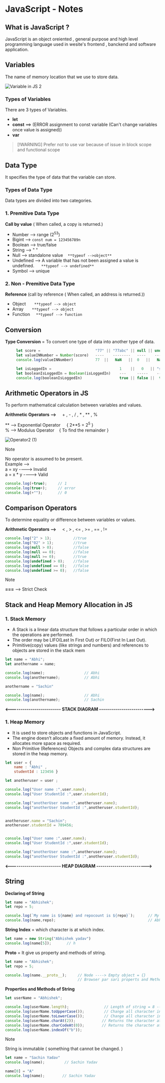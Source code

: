 # JavaScript - Notes 

## What is JavaScript ?

JavaScript is an object oreiented , general purpose and high level programming language used in wesite's frontend , banckend and software application.

## Variables
 The name of memory location that we use to store data.
 
![Variable in JS 2](https://github.com/user-attachments/assets/c2a0c0a1-e976-4583-ac15-f6ed5243f71d)

### Types of Variables

There are 3 types of Variables.

- **let**
- **const** ==> (ERROR assignment to const variable (Can't change variables once value is assigned))
- **var**
>  [!WARNING]
> Prefer not to use var because of issue in block scope and functional scope

## Data Type

It specifies the type of data that the variable can store.

### Types of Data Type

Data types are  divided into two categories.

### 1. Premitive Data Type 

**Call by value** ( When called, a copy is returned.)

- Number --> range (2<sup>53</sup>)
- Bigint --> `const num = 123456789n`
- Boolean --> true/false
- String --> " "
- Null --> standalone value &nbsp; &nbsp;`**typeof -->object**`
- Undefined --> A variable that has not been assigned a value is undefined.&nbsp; &nbsp; ` **typeof --> undefined**`
- Symbol --> unique

### 2. Non - Premitive Data Type 

**Reference** (call by reference ( When called, an address is returned.))

- Object &nbsp; &nbsp; &nbsp; `**typeof --> object`
- Array &nbsp; &nbsp; &nbsp; `**typeof --> object`
- Function &nbsp; &nbsp; `**typeof --> function`

## Conversion

**Type Conversion** = To convert one type of data into another type of data.

``` js
     let score =                         "77" || "77abc" || null || undefined
     let valueINNumber = Number(score)   ----    --------   ----    ---------
     console.log(valueINNumber)          77  ||   NaN   ||  0   ||   NaN

     let isLoggedIn =                               1    ||   0   || "sidd" || ""                        
     let booleanIsLoggedIn = Boolean(isLoggedIn)    ---     -----    ------    ---
     console.log(booleanIsLoggedIn)                 true || false ||  true  || false
```

## Arithmetic Operators in JS

To perform mathematical calculation between variables and values.

**Arithmetic Operators -->** &nbsp; &nbsp;   + , - , / , * , ** , %

** --> Exponential Operator &nbsp; &nbsp; { 2**5 = 2<sup>5</sup> }  
% --> Modulus Operator  &nbsp; &nbsp;{ To find the remainder }

![Operator2 (1)](https://github.com/user-attachments/assets/643b614f-74cf-4908-a370-97c6d4f7a5a6)

> [!NOTE]
> No operator is assumed to be present.  
> Example -->  
> a = xy ----> Invalid  
> a = x * y ----> Valid

``` js
console.log(+true);     // 1
console.log(true+);     // error
console.log(+"");       // 0
```

## Comparison Operators

To determine equality or difference between variables or values.

**Arithmetic Operators -->** &nbsp; &nbsp; < , > , <= , >= , == , !=

``` js
console.log("2" > 1);          //true
console.log("02" > 1);         //true
console.log(null > 0);         //false
console.log(null == 0);        //false
console.log(null >= 0);        //true
console.log(undefined > 0);    //false
console.log(undefined == 0);   //false
console.log(undefined >= 0);   //false
```

> [!NOTE]
> **===** --> Strict Check

## Stack and Heap Memory Allocation in JS

### 1. Stack Memory
* A Stack is a linear data structure that follows a particular order in which the operations are performed.  
* The order may be LIFO(Last In First Out) or FILO(First In Last Out).  
* Primitive(copy) values (like strings and numbers) and references to objects are stored in the stack mem

``` js
let name = "Abhi";
let anothername = name;

console.log(name);                  // Abhi
console.log(anothername);           // Abhi

anothername = "Sachin"

console.log(name);                  // Abhi
console.log(anothername);           // Sachin
```
**<------------------------- STACK DIAGRAM ------------------------->**

### 1. Heap Memory

* It is used to store objects and functions in JavaScript.  
* The engine doesn’t allocate a fixed amount of memory. Instead, it allocates more space as required.
* Non Primitive (References) Objects and complex data structures are stored in the heap memory.

``` js
let user = {
    name : "Abhi" ,
    studentId : 123456 }

let anotheruser = user ;

console.log("User name :",user.name);                                     // User name : Abhi
console.log("User StudentId :",user.studentId);                           // User StudentId : 123456

console.log("anotherUser name :",anotheruser.name);                       // anotherUser name : Abhi
console.log("anotherUser StudentId :",anotheruser.studentId);             // anotherUser StudentId : 123456


anotheruser.name = "Sachin";                                             
anotheruser.studentId = 789456;


console.log("User name :",user.name);                                      // User name : Sachin
console.log("User StudentId :",user.studentId);                            // User StudentId : 789456

console.log("anotherUser name :",anotheruser.name);                        // anotherUser name : Sachin 
console.log("anotherUser StudentId :",anotheruser.studentId);              // anotherUser StudentId : 789456
```
**<------------------------- HEAP DIAGRAM ------------------------->**

## String

**Declaring of String**

``` js
let name = "Abhishek";
let repo = 5;

console.log(`My name is ${name} and repocount is ${repo}`);      // My name is Abhishek and repocount is 5  {Template Literals}
console.log(name,repo);                                          // Abhishek 5
```

**String Index** = which character is at which index.

``` js
let name = new String("Abhishek yadav")
console.log(name[5]);       // h
```

**Proto** = It give us property and methods of string.

``` js
let name = "Abhishek";
let repo = 5;

console.log(name.__proto__);     // Node ----> Empty object = {}
                                 // Browser par sari properts and Methods deta hai
```

**Properties and Methods of String** 

``` js
let userName = "Abhishek";

console.log(userName.length);                // Length of string = 8 ------>(Poperty)
console.log(userName.toUpperCase());         // Change all character into upper case = ABHISHEK   ----->(Method)
console.log(userName.toLowerCase());         // Change all character into lower case = abhishek
console.log(userName.charAt(2));            // Returns the character at the specified index = h
console.log(userName.charCodeAt(0));        // Returns the character at the specified index. = 98 (Unicode / Ascii value)
console.log(userName.indexOf("b"));
```

> [!NOTE]
> String is immutable ( something that cannot be changed. )
> ``` js
> let name = "Sachin Yadav"
> console.log(name);         // Sachin Yadav
>
> name[0] = "A"
> console.log(name);        // Sachin Yadav
> ```






















